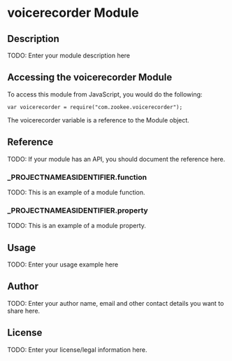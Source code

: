 # voicerecorder Module

## Description

TODO: Enter your module description here

## Accessing the voicerecorder Module

To access this module from JavaScript, you would do the following:

	var voicerecorder = require("com.zookee.voicerecorder");

The voicerecorder variable is a reference to the Module object.	

## Reference

TODO: If your module has an API, you should document
the reference here.

### ___PROJECTNAMEASIDENTIFIER__.function

TODO: This is an example of a module function.

### ___PROJECTNAMEASIDENTIFIER__.property

TODO: This is an example of a module property.

## Usage

TODO: Enter your usage example here

## Author

TODO: Enter your author name, email and other contact
details you want to share here. 

## License

TODO: Enter your license/legal information here.
